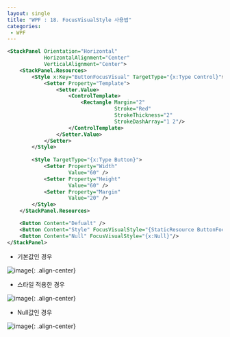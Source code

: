 ```yaml
---
layout: single
title: "WPF : 18. FocusVisualStyle 사용법"
categories:
 - WPF
---
```


```xml
<StackPanel Orientation="Horizontal"
            HorizontalAlignment="Center"
            VerticalAlignment="Center">
    <StackPanel.Resources>
        <Style x:Key="ButtonFocusVisual" TargetType="{x:Type Control}">
            <Setter Property="Template">
                <Setter.Value>
                    <ControlTemplate>
                        <Rectangle Margin="2"
                                   Stroke="Red"
                                   StrokeThickness="2" 
                                   StrokeDashArray="1 2"/>
                    </ControlTemplate>
                </Setter.Value>
            </Setter>
        </Style>
        
        <Style TargetType="{x:Type Button}">
            <Setter Property="Width"
                    Value="60" />
            <Setter Property="Height"
                    Value="60" />
            <Setter Property="Margin"
                    Value="20" />
        </Style>
    </StackPanel.Resources>

    <Button Content="Defualt" />
    <Button Content="Style" FocusVisualStyle="{StaticResource ButtonFocusVisual}"/>
    <Button Content="Null" FocusVisualStyle="{x:Null}"/>
</StackPanel>
```

- 기본값인 경우

![image](https://user-images.githubusercontent.com/38006679/148856665-767922f5-61a4-4e73-bb36-2a0768db1231.png){: .align-center}

- 스타일 적용한 경우

![image](https://user-images.githubusercontent.com/38006679/148856693-e011d290-8f9a-4898-b0d4-915bf6db8c50.png){: .align-center}

- Null값인 경우

![image](https://user-images.githubusercontent.com/38006679/148856717-3b78f396-158f-4204-a4e9-a8218301eab4.png){: .align-center}